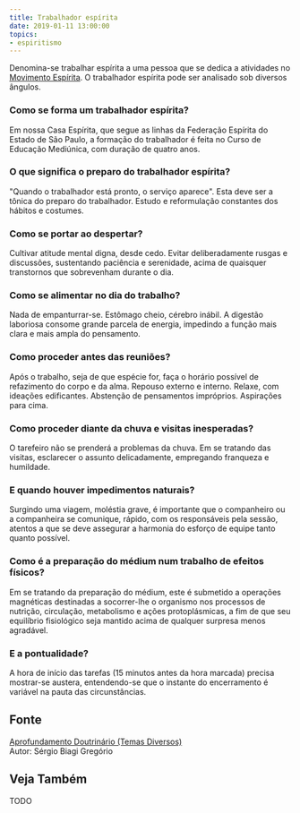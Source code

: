 ```yaml
---
title: Trabalhador espírita
date: 2019-01-11 13:00:00
topics: 
- espiritismo
---
```


Denomina-se trabalhar espírita a uma pessoa que se dedica a atividades no
[Movimento Espírita](../movimento-espirita). O trabalhador espírita pode ser
analisado sob diversos ângulos.

### Como se forma um trabalhador espírita?
Em nossa Casa Espírita, que segue as linhas da Federação Espírita do
Estado de São Paulo, a formação do trabalhador é feita no Curso de
Educação Mediúnica, com duração de quatro anos.

### O que significa o preparo do trabalhador espírita?
"Quando o trabalhador está pronto, o serviço aparece". Esta deve ser a
tônica do preparo do trabalhador. Estudo e reformulação constantes dos
hábitos e costumes.

### Como se portar ao despertar?
Cultivar atitude mental digna, desde cedo. Evitar deliberadamente rusgas
e discussões, sustentando paciência e serenidade, acima de quaisquer
transtornos que sobrevenham durante o dia.

### Como se alimentar no dia do trabalho?
Nada de empanturrar-se. Estômago cheio, cérebro inábil. A digestão
laboriosa consome grande parcela de energia, impedindo a função mais
clara e mais ampla do pensamento.

### Como proceder antes das reuniões?
Após o trabalho, seja de que espécie for, faça o horário possível de
refazimento do corpo e da alma. Repouso externo e interno. Relaxe, com
ideações edificantes. Abstenção de pensamentos impróprios. Aspirações
para cima.

### Como proceder diante da chuva e visitas inesperadas?
O tarefeiro não se prenderá a problemas da chuva. Em se tratando das
visitas, esclarecer o assunto delicadamente, empregando franqueza e
humildade.

### E quando houver impedimentos naturais?
Surgindo uma viagem, moléstia grave, é importante que o companheiro ou a
companheira se comunique, rápido, com os responsáveis pela sessão,
atentos a que se deve assegurar a harmonia do esforço de equipe tanto
quanto possível.

### Como é a preparação do médium num trabalho de efeitos físicos?
Em se tratando da preparação do médium, este é submetido a operações
magnéticas destinadas a socorrer-lhe o organismo nos processos de
nutrição, circulação, metabolismo e ações protoplásmicas, a fim de que
seu equilíbrio fisiológico seja mantido acima de qualquer surpresa menos
agradável.

### E a pontualidade?
A hora de início das tarefas (15 minutos antes da hora marcada) precisa
mostrar-se austera, entendendo-se que o instante do encerramento é
variável na pauta das circunstâncias.

## Fonte
[Aprofundamento Doutrinário (Temas Diversos)](https://sites.google.com/view/aprofundamentodoutrinario/preparo-do-trabalhador-espírita)  
Autor: Sérgio Biagi Gregório



## Veja Também
TODO


